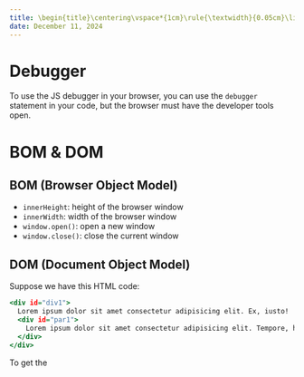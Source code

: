 ```yaml
---
title: \begin{title}\centering\vspace*{1cm}\rule{\textwidth}{0.05cm}\linebreak\vspace{0.5cm}{\Huge\bfseries Session 7 JS \par}\vspace{0.1cm}\hrule\end{title}
date: December 11, 2024
---
```


# Debugger

To use the JS debugger in your browser, you can use the `debugger` statement in your code, but the browser must have the developer tools open.

# BOM & DOM

## BOM (Browser Object Model)

- `innerHeight`: height of the browser window
- `innerWidth`: width of the browser window
- `window.open()`: open a new window
- `window.close()`: close the current window

## DOM (Document Object Model)


Suppose we have this HTML code:

```{.html .numberLines}
<div id="div1">
  Lorem ipsum dolor sit amet consectetur adipisicing elit. Ex, iusto!
  <div id="par1">
    Lorem ipsum dolor sit amet consectetur adipisicing elit. Tempore, hic!
  </div>
</div>
```

To get the 